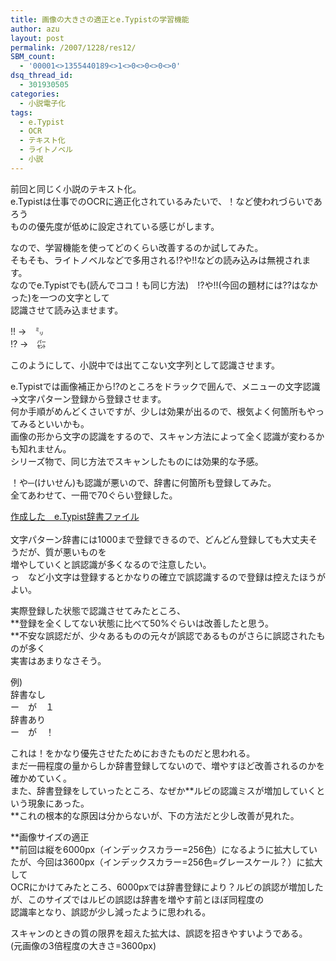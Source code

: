```yaml
---
title: 画像の大きさの適正とe.Typistの学習機能
author: azu
layout: post
permalink: /2007/1228/res12/
SBM_count:
  - '00001<>1355440189<>1<>0<>0<>0<>0'
dsq_thread_id:
  - 301930505
categories:
  - 小説電子化
tags:
  - e.Typist
  - OCR
  - テキスト化
  - ライトノベル
  - 小説
---
```

前回と同じく小説のテキスト化。  
e.Typistは仕事でのOCRに適正化されているみたいで、！など使われづらいであろう  
ものの優先度が低めに設定されている感じがします。

なので、学習機能を使ってどのくらい改善するのか試してみた。  
そもそも、ライトノベルなどで多用される!?や!!などの読み込みは無視されます。  
なのでe.Typistでも(読んでココ！も同じ方法)　!?や!!(今回の題材には??はなかった)を一つの文字として  
認識させて読み込ませます。

<!--more-->

!! →　㍉  
!? →　㌫

このようにして、小説中では出てこない文字列として認識させます。

e.Typistでは画像補正から!?のところをドラックで囲んで、メニューの文字認識→文字パターン登録から登録させます。  
何か手順がめんどくさいですが、少しは効果が出るので、根気よく何箇所もやってみるといいかも。  
画像の形から文字の認識をするので、スキャン方法によって全く認識が変わるかも知れません。  
シリーズ物で、同じ方法でスキャンしたものには効果的な予感。

！や─(けいせん)も認識が悪いので、辞書に何箇所も登録してみた。  
全てあわせて、一冊で70ぐらい登録した。

[作成した　e.Typist辞書ファイル  
][1]  
文字パターン辞書には1000まで登録できるので、どんどん登録しても大丈夫そうだが、質が悪いものを  
増やしていくと誤認識が多くなるので注意したい。  
っ　など小文字は登録するとかなりの確立で誤認識するので登録は控えたほうがよい。

実際登録した状態で認識させてみたところ、  
**登録を全くしてない状態に比べて50%ぐらいは改善したと思う。  
**不安な誤認だが、少々あるものの元々が誤認であるものがさらに誤認されたものが多く  
実害はあまりなさそう。

例)  
辞書なし  
ー　が　１  
辞書あり  
ー　が　！

これは！をかなり優先させたためにおきたものだと思われる。  
まだ一冊程度の量からしか辞書登録してないので、増やすほど改善されるのかを確かめていく。  
また、辞書登録をしていったところ、なぜか**ルビの認識ミスが増加していくという現象にあった。  
**これの根本的な原因は分からないが、下の方法だと少し改善が見れた。

**画像サイズの適正  
**前回は縦を6000px（インデックスカラー=256色）になるように拡大していたが、今回は3600px（インデックスカラー=256色=グレースケール？）に拡大して  
OCRにかけてみたところ、6000pxでは辞書登録により？ルビの誤認が増加したが、このサイズではルビの誤認は辞書を増やす前とほぼ同程度の  
認識率となり、誤認が少し減ったように思われる。

スキャンのときの質の限界を超えた拡大は、誤認を招きやすいようである。  
(元画像の3倍程度の大きさ=3600px)

 [1]: https://efcl.info/wp-content/uploads/usrpat120.UPT "e.Typist辞書"

